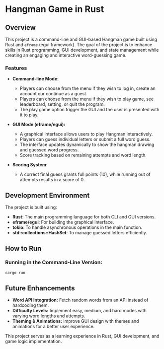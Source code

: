# Hangman Game in Rust

## Overview

This project is a command-line and GUI-based Hangman game built using Rust and `eframe` (egui framework). The goal of the project is to enhance skills in Rust programming, GUI development, and state management while creating an engaging and interactive word-guessing game.

### Features

- **Command-line Mode:**
  - Players can choose from the menu if they wish to log in, create an account our continue as a guest.
  - Players can choose from the menu if they wish to play game, see leaderboard, setting, or quit the program.
  - The play game option trigger the GUI and the user is presented with it to play.
  
- **GUI Mode (eframe/egui):**
  - A graphical interface allows users to play Hangman interactively.
  - Players can guess individual letters or submit a full word guess.
  - The interface updates dynamically to show the hangman drawing and guessed word progress.
  - Score tracking based on remaining attempts and word length.
  
- **Scoring System:**
  - A correct final guess grants full points (10), while running out of attempts results in a score of 0.
  
## Development Environment

The project is built using:

- **Rust**: The main programming language for both CLI and GUI versions.
- **eframe/egui**: For building the graphical interface.
- **tokio**: To handle asynchronous operations in the main function.
- **std::collections::HashSet**: To manage guessed letters efficiently.

## How to Run

### Running in the Command-Line Version:
```sh
cargo run
```


## Future Enhancements

- **Word API Integration:** Fetch random words from an API instead of hardcoding them.
- **Difficulty Levels:** Implement easy, medium, and hard modes with varying word lengths and attempts.
- **Theming & Animations:** Improve GUI design with themes and animations for a better user experience.

This project serves as a learning experience in Rust, GUI development, and game logic implementation.
